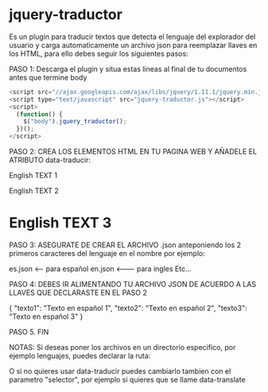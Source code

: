 jquery-traductor
================

Es un plugin para traducir textos que detecta el lenguaje del explorador del usuario y carga automaticamente un archivo json para reemplazar llaves en los HTML, para ello debes seguir los siguientes pasos:

PASO 1: Descarga el plugin y situa estas lineas al final de tu documentos antes que termine body

```javascript
<script src="//ajax.googleapis.com/ajax/libs/jquery/1.11.1/jquery.min.js"></script>
<script type="text/javascript" src="jquery-traductor.js"></script>
<script>
  (function() {
    $("body").jquery_traductor();
  })();
</script>
```

PASO 2: CREA LOS ELEMENTOS HTML EN TU PAGINA WEB Y AÑADELE EL ATRIBUTO data-traducir:

<div data-traducir="texto1">English TEXT 1</div>
<p data-traducir="texto2">English TEXT 2</p>
<h1 data-traducir="texto3">English TEXT 3</h1>

PASO 3: ASEGURATE DE CREAR EL ARCHIVO .json anteponiendo los 2 primeros caracteres del lenguaje en el nombre por ejemplo:

es.json <-- para español
en.json <--- para ingles
Etc...

PASO 4: DEBES IR ALIMENTANDO TU ARCHIVO JSON DE ACUERDO A LAS LLAVES QUE DECLARASTE EN EL PASO 2 

{
    "texto1": "Texto en español 1",
    "texto2": "Texto en español 2",
    "texto3": "Texto en español 3"
}

PASO 5. FIN

NOTAS:
Si deseas poner los archivos en un directorio especifico, por ejemplo lenguajes, puedes declarar la ruta:

<script>
  (function() {
    $("body").jquery_traductor({
      mi_ruta: "lenguajes/"
    });
  })();
</script>

O si no quieres usar data-traducir puedes cambiarlo tambien con el parametro "selector", por ejemplo si quieres que se llame data-translate

<script>
  (function() {
    $("body").jquery_traductor({
      selector: "translate"
    });
  })();
</script>
